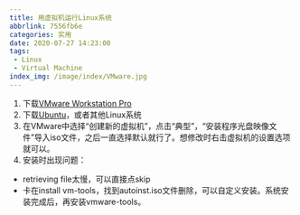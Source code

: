 ```yaml
---
title: 用虚拟机运行Linux系统
abbrlink: 7556fb6e
categories: 实用
date: 2020-07-27 14:23:00
tags:
 - Linux
 - Virtual Machine
index_img: /image/index/VMware.jpg
---
```

1. 下载[VMware Workstation Pro](https://my.vmware.com/cn/web/vmware/downloads/info/slug/desktop_end_user_computing/vmware_workstation_pro/15_0)
2. 下载[Ubuntu](https://ubuntu.com/download/desktop)，或者其他Linux系统
3. 在VMware中选择“创建新的虚拟机”，点击“典型”，“安装程序光盘映像文件”导入iso文件，之后一直选择默认就行了。想修改时右击虚拟机的设置选项就可以。
4. 安装时出现问题：
+ retrieving file太慢，可以直接点skip
+ 卡在install vm-tools，找到autoinst.iso文件删除，可以自定义安装。系统安装完成后，再安装vmware-tools。
